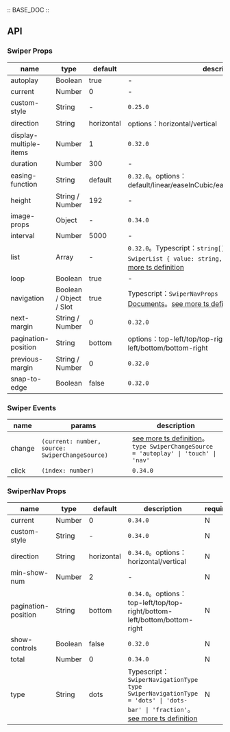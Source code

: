 :: BASE_DOC ::

## API
### Swiper Props

name | type | default | description | required
-- | -- | -- | -- | --
autoplay | Boolean | true | \- | N
current | Number | 0 | \- | N
custom-style | String | - | `0.25.0` | N
direction | String | horizontal | options：horizontal/vertical | N
display-multiple-items | Number | 1 | `0.32.0` | N
duration | Number | 300 | \- | N
easing-function | String | default | `0.32.0`。options：default/linear/easeInCubic/easeOutCubic/easeInOutCubic | N
height | String / Number | 192 | \- | N
image-props | Object | - | `0.34.0` | N
interval | Number | 5000 | \- | N
list | Array | - | `0.32.0`。Typescript：`string[] \| SwiperList[]` `interface SwiperList { value: string, ariaLabel: string }`。[see more ts definition](https://github.com/Tencent/tdesign-miniprogram/tree/develop/src/swiper/type.ts) | N
loop | Boolean | true | \- | N
navigation | Boolean / Object / Slot | true | Typescript：`SwiperNavProps \| boolean`，[SwiperNav API Documents](./swiper-nav?tab=api)。[see more ts definition](https://github.com/Tencent/tdesign-miniprogram/tree/develop/src/swiper/type.ts) | N
next-margin | String / Number | 0 | `0.32.0` | N
pagination-position | String | bottom | options：top-left/top/top-right/bottom-left/bottom/bottom-right | N
previous-margin | String / Number | 0 | `0.32.0` | N
snap-to-edge | Boolean | false | `0.32.0` | N

### Swiper Events

name | params | description
-- | -- | --
change | `(current: number, source: SwiperChangeSource)` | [see more ts definition](https://github.com/Tencent/tdesign-miniprogram/tree/develop/src/swiper/type.ts)。<br/>`type SwiperChangeSource = 'autoplay' \| 'touch' \| 'nav'`<br/>
click | `(index: number)` | `0.34.0`

### SwiperNav Props

name | type | default | description | required
-- | -- | -- | -- | --
current | Number | 0 | `0.34.0` | N
custom-style | String | - | `0.34.0` | N
direction | String | horizontal | `0.34.0`。options：horizontal/vertical | N
min-show-num | Number | 2 | \- | N
pagination-position | String | bottom | `0.34.0`。options：top-left/top/top-right/bottom-left/bottom/bottom-right | N
show-controls | Boolean | false | `0.32.0` | N
total | Number | 0 | `0.34.0` | N
type | String | dots | Typescript：`SwiperNavigationType` `type SwiperNavigationType = 'dots' \| 'dots-bar' \| 'fraction'`。[see more ts definition](https://github.com/Tencent/tdesign-miniprogram/tree/develop/src/swiper-nav/type.ts) | N
